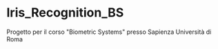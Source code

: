 # Iris_Recognition_BS

Progetto per il corso "Biometric Systems" presso Sapienza Università di Roma
